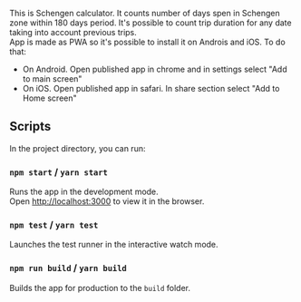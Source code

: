 This is Schengen calculator. It counts number of days spen in Schengen zone within 180 days period. It's possible to count trip duration for any date taking into account previous trips.<br>
App is made as PWA so it's possible to install it on Androis and iOS. To do that:
- On Android. Open published app in chrome and in settings select "Add to main screen"
- On iOS. Open published app in safari. In share section select "Add to Home screen"


## Scripts

In the project directory, you can run:

### `npm start` / `yarn start`

Runs the app in the development mode.<br>
Open [http://localhost:3000](http://localhost:3000) to view it in the browser.

### `npm test` / `yarn test`

Launches the test runner in the interactive watch mode.<br>

### `npm run build` / `yarn build`

Builds the app for production to the `build` folder.<br>

